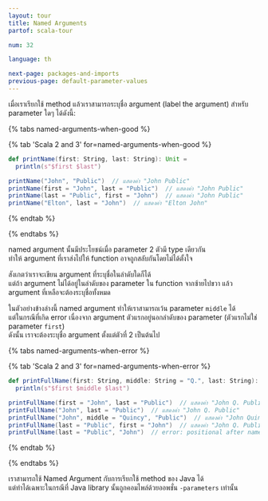 ```yaml
---
layout: tour
title: Named Arguments
partof: scala-tour

num: 32

language: th

next-page: packages-and-imports
previous-page: default-parameter-values
---
```


เมื่อเราเรียกใช้ method แล้วเราสามารถระบุชื่อ argument (label the argument) สำหรับ parameter ใดๆ ได้ดังนี้:

{% tabs named-arguments-when-good %}

{% tab 'Scala 2 and 3' for=named-arguments-when-good %}

```scala mdoc
def printName(first: String, last: String): Unit =
  println(s"$first $last")

printName("John", "Public")  // แสดงค่า "John Public"
printName(first = "John", last = "Public")  // แสดงค่า "John Public"
printName(last = "Public", first = "John")  // แสดงค่า "John Public"
printName("Elton", last = "John")  // แสดงค่า "Elton John"
```

{% endtab %}

{% endtabs %}

named argument นั้นมีประโยชน์เมื่อ parameter 2 ตัวมี type เดียวกัน\
ทำให้ argument ที่เราส่งไปให้ function อาจถูกสลับกันโดยไม่ได้ตั้งใจ

สังเกตว่าเราจะเขียน argument ที่ระบุชื่อในลำดับใดก็ได้\
แต่ถ้า argument ไม่ได้อยู่ในลำดับของ parameter ใน function จากซ้ายไปขวา แล้ว argument ที่เหลือจะต้องระบุชื่อทั้งหมด

ในตัวอย่างข้างล่างนี้ named argument ทำให้เราสามารถเว้น parameter `middle` ได้\
แต่ในกรณีที่เกิด error เนื่องจาก argument ตัวแรกอยู่นอกลำดับของ parameter (ตัวแรกไม่ใช่ parameter `first`)\
ดังนั้น เราจะต้องระบุชื่อ argument ตั้งแต่ตัวที่ 2 เป็นต้นไป

{% tabs named-arguments-when-error %}

{% tab 'Scala 2 and 3' for=named-arguments-when-error %}

```scala mdoc:fail
def printFullName(first: String, middle: String = "Q.", last: String): Unit =
  println(s"$first $middle $last")

printFullName(first = "John", last = "Public")  // แสดงค่า "John Q. Public"
printFullName("John", last = "Public")  // แสดงค่า "John Q. Public"
printFullName("John", middle = "Quincy", "Public")  // แสดงค่า "John Quincy Public"
printFullName(last = "Public", first = "John")  // แสดงค่า "John Q. Public"
printFullName(last = "Public", "John")  // error: positional after named argument
```

{% endtab %}

{% endtabs %}

เราสามารถใช้ Named Argument กับการเรียกใช้ method ของ Java ได้\
แต่ทำได้เฉพาะในกรณีที่ Java library นั้นถูกคอมไพล์ด้วยออพชั่น `-parameters` เท่านั้น
